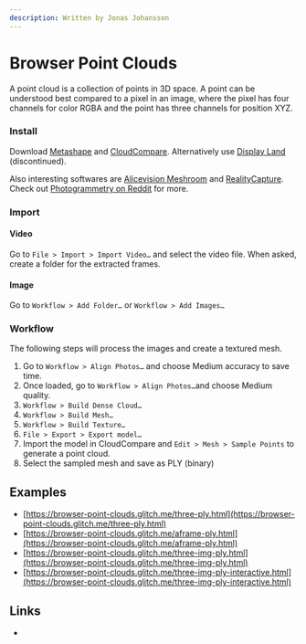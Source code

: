 ```yaml
---
description: Written by Jonas Johansson
---
```


# Browser Point Clouds

A point cloud is a collection of points in 3D space. A point can be understood best compared to a pixel in an image, where the pixel has four channels for color RGBA and the point has three channels for position XYZ.

### Install

Download [Metashape](https://www.agisoft.com/) and [CloudCompare](https://cloudcompare.org/). Alternatively use [Display Land](https://apps.apple.com/us/app/display-land-3d-model-scanner/id1436223202) \(discontinued\).

Also interesting softwares are [Alicevision Meshroom](https://alicevision.org/) and [RealityCapture](https://www.capturingreality.com/). Check out [Photogrammetry on Reddit](https://www.reddit.com/r/photogrammetry/) for more.

### Import

#### Video

Go to `File > Import > Import Video…` and select the video file. When asked, create a folder for the extracted frames.

#### Image

Go to `Workflow > Add Folder…` or `Workflow > Add Images…`

### Workflow

The following steps will process the images and create a textured mesh.

1. Go to `Workflow > Align Photos…` and choose Medium accuracy to save time.
2. Once loaded, go to `Workflow > Align Photos…`and choose Medium quality.
3. `Workflow > Build Dense Cloud…`
4. `Workflow > Build Mesh…`
5. `Workflow > Build Texture…`
6. `File > Export > Export model…`
7. Import the model in CloudCompare and `Edit > Mesh > Sample Points` to generate a point cloud.
8. Select the sampled mesh and save as PLY \(binary\)

## Examples

* [https://browser-point-clouds.glitch.me/three-ply.html](https://browser-point-clouds.glitch.me/three-ply.html)
* [https://browser-point-clouds.glitch.me/aframe-ply.html](https://browser-point-clouds.glitch.me/aframe-ply.html)
* [https://browser-point-clouds.glitch.me/three-img-ply.html](https://browser-point-clouds.glitch.me/three-img-ply.html)
* [https://browser-point-clouds.glitch.me/three-img-ply-interactive.html](https://browser-point-clouds.glitch.me/three-img-ply-interactive.html)

## Links

* 
